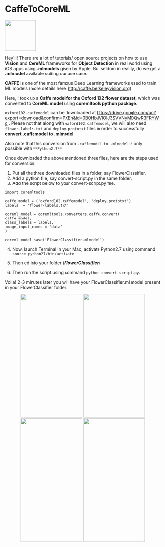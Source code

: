 # CaffeToCoreML 

<img src="https://user-images.githubusercontent.com/22883945/38160688-2da983e8-34df-11e8-9ab3-7089ae005a79.png" width="100" height="100"/>


Hey'll!
There are a lot of tutorials/ open source projects on how to use **Vision** and **CoreML** frameworks for **Object Detection** in real world using iOS apps using **.mlmodels** given by Apple. But seldom in reality, do we get a **.mlmodel** available suiting our use case. 

**CAFFE** is one of the
most famous Deep Learning frameworks used to train ML models (more details here: http://caffe.berkeleyvision.org)

Here, I took up a **Caffe model for the Oxford 102 flower dataset**, which was converted to **CoreML model** using **coremltools python package**.

`oxford102.caffemodel` can be downloaded at https://drive.google.com/uc?export=download&confirm=PXEh&id=0B0HbJVlOlJ3SVVNyMDQwR3FRYWc . Please not that along with `oxford102.caffemodel`, we will also need `flower-labels.txt` and `deploy.prototxt` files in order to successfully **convert .caffemodel to .mlmodel** 

Also note that this conversion from `.caffemodel to .mlmodel` is only possible with `**Python2.7**`



Once downloaded the above mentioned three files, here are the steps used for conversion:

1) Put all the three downloaded files in a folder, say FlowerClassifier.
2) Add a python file, say convert-script.py in the same folder.
3) Add the script below to your convert-script.py file.

```
import coremltools

caffe_model = ('oxford102.caffemodel', 'deploy.prototxt')
labels  = 'flower-labels.txt'

coreml_model = coremltools.converters.caffe.convert(
caffe_model,
class_labels = labels,
image_input_names = 'data'
)

coreml_model.save('FlowerClassifier.mlmodel')
```

4) Now, launch Terminal in your Mac, activate Python2.7 using command ```source python27/bin/activate```

5) Then cd into your folder (***FlowerClassifier***)
6) Then run the script using command ```python convert-script.py```.

Voila! 2-3 minutes later you will have your FlowerClassifier.ml model present in your FlowerClassifier folder. 
<p align="center">
  <img src="https://user-images.githubusercontent.com/22883945/38160668-0b08a2a6-34df-11e8-8728-cffdaa65e4d8.png" width="200" height="400"/>
  <img src="https://user-images.githubusercontent.com/22883945/38160669-0b457ff0-34df-11e8-9b9a-b815e6e37608.png" width="200" height="400"/>
  <img src="https://user-images.githubusercontent.com/22883945/38160670-0b84bf44-34df-11e8-8056-89f8ccaf115a.png" width="200" height="400"/>
  <img src="https://user-images.githubusercontent.com/22883945/38160671-0bc98020-34df-11e8-83d4-f9317a95230f.png" width="200" height="400"/>
</p>





